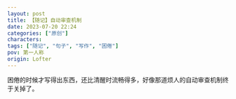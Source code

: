 ```yaml
---
layout: post
title: 【随记】自动审查机制
date: 2023-07-20 22:24
categories: ["原创"]
characters: 
tags: ["随记", "句子", "写作", "困倦"]
pov: 第一人称
origin: Lofter
---
```


困倦的时候才写得出东西，还比清醒时流畅得多，好像那道烦人的自动审查机制终于关掉了。
